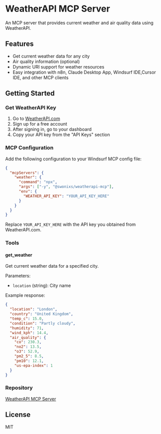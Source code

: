 # WeatherAPI MCP Server

An MCP server that provides current weather and air quality data using WeatherAPI.

## Features

- Get current weather data for any city
- Air quality information (optional)
- Dynamic URI support for weather resources
- Easy integration with n8n, Claude Desktop App, Windsurf IDE,Cursor IDE, and other MCP clients

## Getting Started

### Get WeatherAPI Key

1. Go to [WeatherAPI.com](https://www.weatherapi.com)
2. Sign up for a free account
3. After signing in, go to your dashboard
4. Copy your API key from the "API Keys" section

### MCP Configuration

Add the following configuration to your Windsurf MCP config file:

```json
{
  "mcpServers": {
    "weather": {
      "command": "npx",
      "args": ["-y", "@swonixs/weatherapi-mcp"],
      "env": {
        "WEATHER_API_KEY": "YOUR_API_KEY_HERE"
      }
    }
  }
}
```

Replace `YOUR_API_KEY_HERE` with the API key you obtained from WeatherAPI.com.

### Tools

#### get_weather

Get current weather data for a specified city.

Parameters:
- `location` (string): City name

Example response:
```json
{
  "location": "London",
  "country": "United Kingdom",
  "temp_c": 15.0,
  "condition": "Partly cloudy",
  "humidity": 71,
  "wind_kph": 14.4,
  "air_quality": {
    "co": 230.3,
    "no2": 13.5,
    "o3": 52.9,
    "pm2_5": 8.5,
    "pm10": 12.1,
    "us-epa-index": 1
  }
}
```

### Repository

[WeatherAPI MCP Server](https://github.com/swonixs/weatherapi-mcp)

## License

MIT
